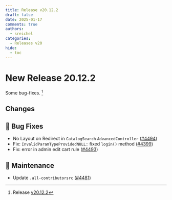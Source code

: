 ```yaml
---
title: Release v20.12.2
draft: false
date: 2025-01-17
comments: true
authors:
  - sreichel
categories:
  - Releases v20
hide:
  - toc
---
```


# New Release 20.12.2

Some bug-fixes. [^1]

<!-- more -->

## Changes

## 🐛 Bug Fixes

- No Layout on Redirect in `CatalogSearch` `AdvancedController` ([#4494](https://github.com/OpenMage/magento-lts/pull/4494))
- Fix: `InvalidParamTypeProvidedNULL:` fixed `login()` method ([#4399](https://github.com/OpenMage/magento-lts/pull/4399))
- Fix: error in admin edit cart rule ([#4493](https://github.com/OpenMage/magento-lts/pull/4493))

## 🔨 Maintenance

- Update `.all-contributorsrc` ([#4481](https://github.com/OpenMage/magento-lts/pull/4481))

[^1]: Release [v20.12.2](https://github.com/OpenMage/magento-lts/releases/tag/v20.12.2)
